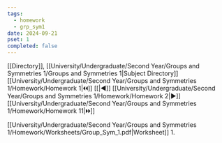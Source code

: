 ```yaml
---
tags:
  - homework
  - grp_sym1
date: 2024-09-21
pset: 1
completed: false
---
```

[[Directory]], [[University/Undergraduate/Second Year/Groups and Symmetries 1/Groups and Symmetries 1|Subject Directory]]
[[University/Undergraduate/Second Year/Groups and Symmetries 1/Homework/Homework 1|🞀🞀]] [[|◀]] [[University/Undergraduate/Second Year/Groups and Symmetries 1/Homework/Homework 2|▶]] [[University/Undergraduate/Second Year/Groups and Symmetries 1/Homework/Homework 11|🞂🞂]]

[[University/Undergraduate/Second Year/Groups and Symmetries 1/Homework/Worksheets/Group_Sym_1.pdf|Worksheet]]
1. 
